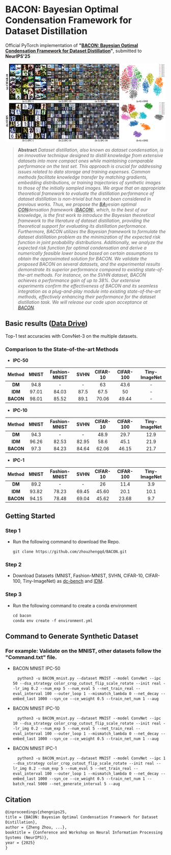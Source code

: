 # BACON: Bayesian Optimal Condensation Framework for Dataset Distillation
Official PyTorch implementation of **"[BACON: Bayesian Optimal Condensation Framework for Dataset Distillation](https://arxiv.org/)"**, submitted to **NeurIPS'25**

![image samples](./Fig/Vis.png)

> **Abstract** *Dataset distillation, also known as dataset condensation, is an innovative technique designed to distill knowledge from extensive datasets into more compact ones while maintaining comparable performance on the test set. This approach is crucial for addressing issues related to data storage and training expenses. Common methods facilitate knowledge transfer by matching gradients, embedding distributions, or training trajectories of synthetic images to those of the initially sampled images. We argue that an appropriate theoretical framework to evaluate the distillation performance of dataset distillation is non-trivial but has not been considered in previous works. Thus, we propose the <u>**BA**</u>yesian optimal <u>**CON**</u>densation framework (<u>**BACON**</u>), which, to the best of our knowledge, is the first work to introduce the Bayesian theoretical framework to the literature of dataset distillation, providing the theoretical support for evaluating its distillation performance. Furthermore, BACON utilizes the Bayesian framework to formulate the dataset distillation problem as the minimization of the expected risk function in joint probability distributions. Additionally, we analyze the expected risk function for optimal condensation and derive a numerically feasible lower bound based on certain assumptions to obtain the approximated solution for BACON. We validate the proposed BACON on several datasets, and the experimental results demonstrate its superior performance compared to existing state-of-the-art methods. For instance, on the SVHN dataset, BACON achieves a performance gain of up to 38%. Our extensive experiments confirm the effectiveness of BACON and its seamless integration as a plug-and-play module into existing state-of-the-art methods, effectively enhancing their performance for the dataset distillation task. We will release our code upon acceptance at [BACON](https://github.com/zhouzhengqd/BACON).*

## Basic results ([Data Drive](https://drive.google.com/drive/folders/1yh0Hf2ia4b-1edMiAr1kXCH4eUcYNfmz?usp=sharing))
Top-1 test accuracies with ConvNet-3 on the multiple datasets.
### Comparison to the State-of-the-art Methods
- **IPC-50**

| Method | MNIST | Fashion-MNIST | SVHN | CIFAR-10 | CIFAR-100 | Tiny-ImageNet |
| :------: | :-----:  | :----: | :-----: | :----: |:----: |:----: | 
| **DM** | 94.8 | - | - | 63 | 43.6 | - |
| **IDM** | 97.01 | 84.03 | 87.5 | 67.5 | 50 | - |
| **BACON** | 98.01 | 85.52 | 89.1 | 70.06 | 49.44 | - | 
- **IPC-10**

| Method | MNIST | Fashion-MNIST | SVHN | CIFAR-10 | CIFAR-100 | Tiny-ImageNet |
| :------: | :-----:  | :----: | :-----: | :----: |:----: |:----: | 
| **DM** | 94.3 | - | - | 48.9 | 29.7 | 12.9 |
| **IDM** | 96.26 | 82.53 | 82.95 | 58.6 | 45.1 | 21.9 |
| **BACON** | 97.3 | 84.23 | 84.64 | 62.06 | 46.15 | 21.7 | 
- **IPC-1**

| Method | MNIST | Fashion-MNIST | SVHN | CIFAR-10 | CIFAR-100 | Tiny-ImageNet |
| :------: | :-----:  | :----: | :-----: | :----: |:----: |:----: | 
| **DM** | 89.2 | - | - | 26 | 11.4 | 3.9 |
| **IDM** | 93.82 | 78.23 | 69.45 | 45.60 | 20.1 | 10.1 |
| **BACON** | 94.15 | 78.48 | 69.04 | 45.62 | 23.68 | 9.7 | 
## Getting Started
### Step 1
- Run the following command to download the Repo.
  ```
  git clone https://github.com/zhouzhengqd/BACON.git
  ```
### Step 2
- Download Datasets (MNIST, Fashion-MNIST, SVHN, CIFAR-10, CIFAR-100, Tiny-ImageNet) as [dc-bench](https://github.com/justincui03/dc_benchmark?tab=readme-ov-file) and [IDM](https://github.com/uitrbn/IDM).
### Step 3
- Run the following command to create a conda environment
    ```
    cd bacon
    conda env create -f environment.yml
    ```
## Command to Generate Synthetic Dataset
### For example: Validate on the MNIST, other datasets follow the "Command.txt" file.
- BACON MNIST IPC-50
  ```
    python3 -u BACON_mnist.py --dataset MNIST --model ConvNet --ipc 50 --dsa_strategy color_crop_cutout_flip_scale_rotate --init real --lr_img 0.2 --num_exp 5 --num_eval 5 --net_train_real --eval_interval 100 --outer_loop 1 --mismatch_lambda 0 --net_decay --embed_last 1000 --syn_ce --ce_weight 0.5 --train_net_num 1 --aug
  ```
- BACON MNIST IPC-10
  ```
    python3 -u BACON_mnist.py --dataset MNIST --model ConvNet --ipc 10 --dsa_strategy color_crop_cutout_flip_scale_rotate --init real --lr_img 0.2 --num_exp 5 --num_eval 5 --net_train_real --eval_interval 100 --outer_loop 1 --mismatch_lambda 0 --net_decay --embed_last 1000 --syn_ce --ce_weight 0.5 --train_net_num 1 --aug
  ```
- BACON MNIST IPC-1
  ```
    python3 -u BACON_mnist.py --dataset MNIST --model ConvNet --ipc 1 --dsa_strategy color_crop_cutout_flip_scale_rotate --init real --lr_img 0.2 --num_exp 5 --num_eval 5 --net_train_real --eval_interval 100 --outer_loop 1 --mismatch_lambda 0 --net_decay --embed_last 1000 --syn_ce --ce_weight 0.5 --train_net_num 1 --batch_real 5000 --net_generate_interval 5 --aug
  ```
## Citation
```
@inproceedings{zhengnips25,
title = {BACON: Bayesian Optimal Condensation Framework for Dataset Distillation},
author = {Zheng Zhou, ...},
booktitle = {Conference and Workshop on Neural Information Processing Systems (NeurIPS)},
year = {2025}
}
```